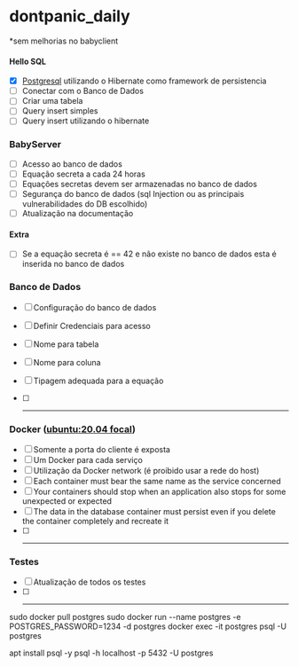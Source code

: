 # dontpanic_daily

  *sem melhorias no babyclient

#### Hello SQL

- [x] [Postgresql](https://www.postgresql.org/) utilizando o Hibernate como framework de persistencia
- [ ] Conectar com o Banco de Dados
- [ ] Criar uma tabela
- [ ] Query insert simples
- [ ] Query insert utilizando o hibernate

### BabyServer

- [ ] Acesso ao banco de dados
- [ ] Equação secreta a cada 24 horas
- [ ] Equações secretas devem ser armazenadas no banco de dados
- [ ] Segurança do banco de dados (sql Injection ou as principais vulnerabilidades do DB escolhido)
- [ ] Atualização na documentação

 #### Extra
   - [ ] Se a equação secreta é == 42 e não existe no banco de dados esta é inserida no banco de dados

### Banco de Dados

- [ ] Configuração do banco de dados
- [ ] Definir Credenciais para acesso
- [ ] Nome para tabela
- [ ] Nome para coluna
- [ ] Tipagem adequada para a equação
- [ ] ------


### Docker ([ubuntu:20.04 focal](https://hub.docker.com/_/ubuntu))

- [ ] Somente a porta do cliente é exposta
- [ ] Um Docker para cada serviço
- [ ] Utilização da Docker network (é proibido usar a rede do host)
- [ ] Each container must bear the same name as the service concerned
- [ ] Your containers should stop when an application also stops for some unexpected or expected 
- [ ] The data in the database container must persist even if you delete the container completely and recreate it
- [ ] ------

### Testes
- [ ] Atualização de todos os testes
- [ ] ------

sudo docker pull postgres
sudo docker run --name postgres -e POSTGRES_PASSWORD=1234 -d postgres
docker exec -it postgres psql -U postgres

apt install psql -y
psql -h localhost -p 5432 -U postgres

